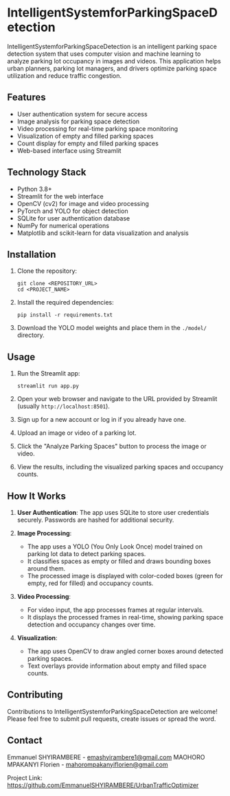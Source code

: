 ﻿# IntelligentSystemforParkingSpaceDetection

IntelligentSystemforParkingSpaceDetection is an intelligent parking space detection system that uses computer vision and machine learning to analyze parking lot occupancy in images and videos. This application helps urban planners, parking lot managers, and drivers optimize parking space utilization and reduce traffic congestion.

## Features

- User authentication system for secure access
- Image analysis for parking space detection
- Video processing for real-time parking space monitoring
- Visualization of empty and filled parking spaces
- Count display for empty and filled parking spaces
- Web-based interface using Streamlit

## Technology Stack

- Python 3.8+
- Streamlit for the web interface
- OpenCV (cv2) for image and video processing
- PyTorch and YOLO for object detection
- SQLite for user authentication database
- NumPy for numerical operations
- Matplotlib and scikit-learn for data visualization and analysis

## Installation

1. Clone the repository:

   ```
   git clone <REPOSITORY_URL>
   cd <PROJECT_NAME>
   ```

2. Install the required dependencies:

   ```
   pip install -r requirements.txt
   ```

3. Download the YOLO model weights and place them in the `./model/` directory.

## Usage

1. Run the Streamlit app:

   ```
   streamlit run app.py
   ```

2. Open your web browser and navigate to the URL provided by Streamlit (usually `http://localhost:8501`).

3. Sign up for a new account or log in if you already have one.

4. Upload an image or video of a parking lot.

5. Click the "Analyze Parking Spaces" button to process the image or video.

6. View the results, including the visualized parking spaces and occupancy counts.

## How It Works

1. **User Authentication**: The app uses SQLite to store user credentials securely. Passwords are hashed for additional security.

2. **Image Processing**:

   - The app uses a YOLO (You Only Look Once) model trained on parking lot data to detect parking spaces.
   - It classifies spaces as empty or filled and draws bounding boxes around them.
   - The processed image is displayed with color-coded boxes (green for empty, red for filled) and occupancy counts.

3. **Video Processing**:

   - For video input, the app processes frames at regular intervals.
   - It displays the processed frames in real-time, showing parking space detection and occupancy changes over time.

4. **Visualization**:
   - The app uses OpenCV to draw angled corner boxes around detected parking spaces.
   - Text overlays provide information about empty and filled space counts.

## Contributing

Contributions to IntelligentSystemforParkingSpaceDetection are welcome! Please feel free to submit pull requests, create issues or spread the word.

## Contact

Emmanuel SHYIRAMBERE - emashyirambere1@gmail.com
MAOHORO MPAKANYI Florien - mahorompakanyiflorien@gmail.com

Project Link: https://github.com/EmmanuelSHYIRAMBERE/UrbanTrafficOptimizer
